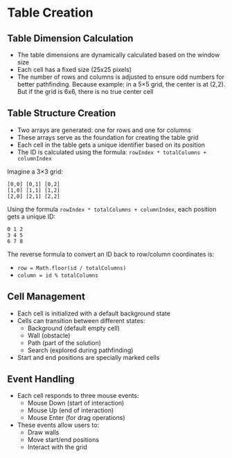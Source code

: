 # Table Creation

## Table Dimension Calculation
- The table dimensions are dynamically calculated based on the window size
- Each cell has a fixed size (25x25 pixels)
- The number of rows and columns is adjusted to ensure odd numbers for better pathfinding. Because example: in a 5×5 grid, the center is at (2,2). But if the grid is 6x6, there is no true center cell

## Table Structure Creation
- Two arrays are generated: one for rows and one for columns
- These arrays serve as the foundation for creating the table grid
- Each cell in the table gets a unique identifier based on its position
- The ID is calculated using the formula: `rowIndex * totalColumns + columnIndex`

Imagine a 3×3 grid:
```
[0,0] [0,1] [0,2]
[1,0] [1,1] [1,2]
[2,0] [2,1] [2,2]
```
Using the formula `rowIndex * totalColumns + columnIndex`, each position gets a unique ID:
```
0 1 2
3 4 5
6 7 8
```
The reverse formula to convert an ID back to row/column coordinates is:
- `row = Math.floor(id / totalColumns)`
- `column = id % totalColumns`

## Cell Management
- Each cell is initialized with a default background state
- Cells can transition between different states:
  - Background (default empty cell)
  - Wall (obstacle)
  - Path (part of the solution)
  - Search (explored during pathfinding)
- Start and end positions are specially marked cells

## Event Handling
- Each cell responds to three mouse events:
  - Mouse Down (start of interaction)
  - Mouse Up (end of interaction)
  - Mouse Enter (for drag operations)
- These events allow users to:
  - Draw walls
  - Move start/end positions
  - Interact with the grid



